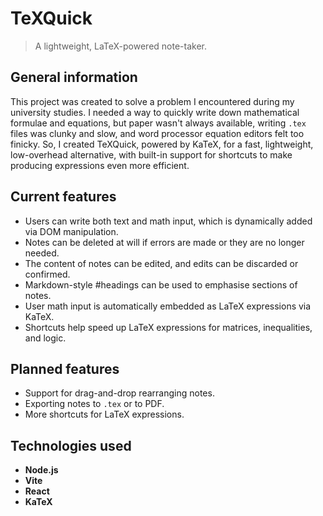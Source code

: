 # TeXQuick
> A lightweight, LaTeX-powered note-taker.

## General information
This project was created to solve a problem I encountered during my university studies. I needed a way to quickly write down mathematical formulae and equations, but paper wasn't always available, writing `.tex` files was clunky and slow, and word processor equation editors felt too finicky. So, I created TeXQuick, powered by KaTeX, for a fast, lightweight, low-overhead alternative, with built-in support for shortcuts to make producing expressions even more efficient.

## Current features
- Users can write both text and math input, which is dynamically added via DOM manipulation.
- Notes can be deleted at will if errors are made or they are no longer needed.
- The content of notes can be edited, and edits can be discarded or confirmed.
- Markdown-style #headings can be used to emphasise sections of notes.
- User math input is automatically embedded as LaTeX expressions via KaTeX.
- Shortcuts help speed up LaTeX expressions for matrices, inequalities, and logic.

## Planned features
- Support for drag-and-drop rearranging notes.
- Exporting notes to `.tex` or to PDF.
- More shortcuts for LaTeX expressions.

## Technologies used
- **Node.js**
- **Vite**
- **React**
- **KaTeX**
